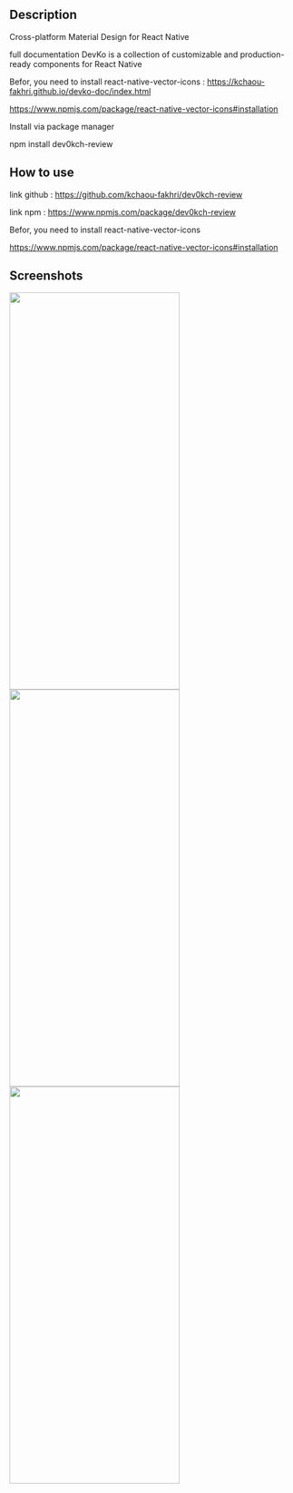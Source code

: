 ## Description

Cross-platform Material Design for React Native

full documentation
DevKo is a collection of customizable and production-ready components for React Native

Befor, you need to install react-native-vector-icons :
https://kchaou-fakhri.github.io/devko-doc/index.html

https://www.npmjs.com/package/react-native-vector-icons#installation

Install via package manager

npm install dev0kch-review

## How to use

link github : https://github.com/kchaou-fakhri/dev0kch-review

link npm : https://www.npmjs.com/package/dev0kch-review

Befor, you need to install react-native-vector-icons

https://www.npmjs.com/package/react-native-vector-icons#installation

## Screenshots

<div class="d-flex flex-row">
<img src="https://user-images.githubusercontent.com/69482318/228203260-8e6438eb-c2d4-4db6-b585-a29767db628d.png"  width="300" height="700"/>
<img src="https://user-images.githubusercontent.com/69482318/228203287-5f56a4ca-601b-4fd8-92b8-2f05ccf8e85b.png"  width="300" height="700"/>
<img src="https://user-images.githubusercontent.com/69482318/228203304-6b437187-de1b-4a75-a91a-6ddb3afc0f88.png" width="300" height="700"/>
</div>
